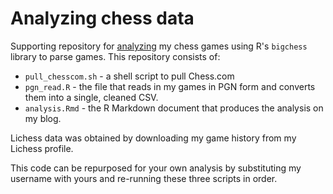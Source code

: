 # Analyzing chess data

Supporting repository for [analyzing](https://www.karthiktadepalli.com/chess) my chess games using R's `bigchess` library to parse games. This repository consists of:

* `pull_chesscom.sh` - a shell script to pull Chess.com
* `pgn_read.R` - the file that reads in my games in PGN form and converts them into a single, cleaned CSV.
* `analysis.Rmd` - the R Markdown document that produces the analysis on my blog.

Lichess data was obtained by downloading my game history from my Lichess profile.

This code can be repurposed for your own analysis by substituting my username with yours and re-running these three scripts in order.
